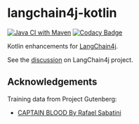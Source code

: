 # langchain4j-kotlin
[![Java CI with Maven](https://github.com/kpavlov/langchain4j-kotlin/actions/workflows/maven.yml/badge.svg?branch=main)](https://github.com/kpavlov/langchain4j-kotlin/actions/workflows/maven.yml)
[![Codacy Badge](https://app.codacy.com/project/badge/Grade/644f664ad05a4a009b299bc24c8be4b8)](https://app.codacy.com/gh/kpavlov/langchain4j-kotlin/dashboard?utm_source=gh&utm_medium=referral&utm_content=&utm_campaign=Badge_grade)

Kotlin enhancements for [LangChain4j](https://github.com/langchain4j/langchain4j).

See the [discussion](https://github.com/langchain4j/langchain4j/discussions/1897) on LangChain4j project.

## Acknowledgements

Training data from Project Gutenberg:

- [CAPTAIN BLOOD By Rafael Sabatini](https://www.gutenberg.org/cache/epub/1965/pg1965.txt)
